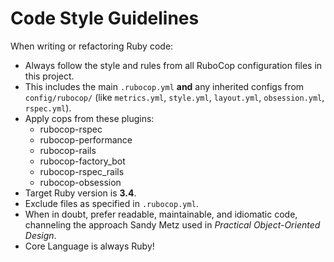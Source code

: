 # Code Style Guidelines

When writing or refactoring Ruby code:

- Always follow the style and rules from all RuboCop configuration files in this project.
- This includes the main `.rubocop.yml` **and** any inherited configs from `config/rubocop/` (like `metrics.yml`, `style.yml`, `layout.yml`, `obsession.yml`, `rspec.yml`).
- Apply cops from these plugins:
  - rubocop-rspec
  - rubocop-performance
  - rubocop-rails
  - rubocop-factory_bot
  - rubocop-rspec_rails
  - rubocop-obsession
- Target Ruby version is **3.4**.
- Exclude files as specified in `.rubocop.yml`.
- When in doubt, prefer readable, maintainable, and idiomatic code, channeling the approach Sandy Metz used in *Practical Object-Oriented Design*.
- Core Language is always Ruby!
